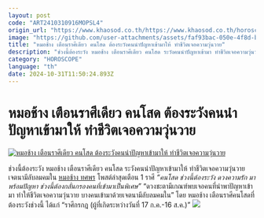 ```yaml
---
layout: post
code: "ART2410310916MOPSL4"
origin_url: "https://www.khaosod.co.th/https://www.khaosod.co.th/horoscope/news_9470336"
image: "https://github.com/user-attachments/assets/faf93bac-050e-4f8d-bccb-ef49d8579597"
title: "หมอช้าง เตือนราศีเดียว คนโสด ต้องระวังคนนำปัญหาเข้ามาให้ ทำชีวิตเจอความวุ่นวาย"
description: "ช่วงนี้ต้องระวัง หมอช้าง เตือนราศีเดียว คนโสด ระวังคนนำปัญหาเข้ามา ทำชีวิตเจอความวุ่นวาย เจตนามีลับลมคมใน หมอช้าง ทศพร โพสต์ล่าสุดเตือน 1 ราศี"
category: "HOROSCOPE"
language: "th"
date: 2024-10-31T11:50:24.893Z
---
```


# หมอช้าง เตือนราศีเดียว คนโสด ต้องระวังคนนำปัญหาเข้ามาให้ ทำชีวิตเจอความวุ่นวาย

[![หมอช้าง เตือนราศีเดียว คนโสด ต้องระวังคนนำปัญหาเข้ามาให้ ทำชีวิตเจอความวุ่นวาย](https://www.khaosod.co.th/wpapp/uploads/2024/10/mchangraseelove2210679998.jpg "หมอช้าง เตือนราศีเดียว คนโสด ต้องระวังคนนำปัญหาเข้ามาให้ ทำชีวิตเจอความวุ่นวาย")](https://www.khaosod.co.th/wpapp/uploads/2024/10/mchangraseelove2210679998.jpg)

ช่วงนี้ต้องระวัง หมอช้าง เตือนราศีเดียว คนโสด ระวังคนนำปัญหาเข้ามาให้ ทำชีวิตเจอความวุ่นวาย เจตนามีลับลมคมใน
[หมอช้าง ทศพร](https://www.facebook.com/Master.Chang/) โพสต์ล่าสุดเตือน 1 ราศี _“คนโสด ช่วงนี้ต้องระวัง ดวงความรัก มาพร้อมปัญหา ช่วงนี้ต้องกลั่นกรองคนที่เข้ามาเป็นพิเศษ”_
“ดวงชะตามีเกณฑ์พบเจอคนที่นำพาปัญหาเข้ามา ทำให้ชีวิตเจอความวุ่นวาย บางคนเข้ามาด้วยเจตนามีลับลมคมใน”
โดย หมอช้าง เตือนราศีคนโสดที่ต้องระวังช่วงนี้ ได้แก่ “ราศีกรกฎ (ผู้ที่เกิดระหว่างวันที่ 17 ก.ค.-16 ส.ค.)”
[![](https://www.khaosod.co.th/wpapp/uploads/2024/10/cats-26.jpg)](https://www.khaosod.co.th/wpapp/uploads/2024/10/cats-26.jpg)